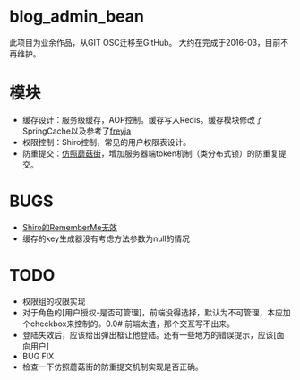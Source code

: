 # blog_admin_bean
此项目为业余作品，从GIT OSC迁移至GitHub。
大约在完成于2016-03，目前不再维护。

# 模块
- 缓存设计：服务级缓存，AOP控制。缓存写入Redis。缓存模块修改了SpringCache以及参考了[freyja](https://github.com/121077313/freyja)
- 权限控制：Shiro控制，常见的用户权限表设计。
- 防重提交：[仿照蘑菇街](http://mogu.io/prevent-duplicate-requests-4)，增加服务器端token机制（类分布式锁）的防重复提交。

# BUGS
- [Shiro的RememberMe无效](http://blog.csdn.net/nsrainbow/article/details/36945267)
- 缓存的key生成器没有考虑方法参数为null的情况

# TODO
- 权限组的权限实现
- 对于角色的[用户授权-是否可管理]，前端没得选择，默认为不可管理，本应加个checkbox来控制的。0.0# 前端太渣，那个交互写不出来。
- 登陆失效后，应该给出弹出框让他登陆。还有一些地方的错误提示，应该[面向用户]
- BUG FIX
- 检查一下仿照蘑菇街的防重提交机制实现是否正确。
